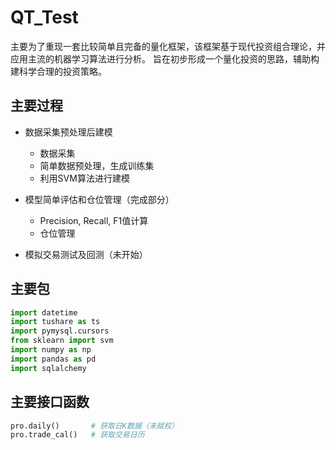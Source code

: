# QT_Test

主要为了重现一套比较简单且完备的量化框架，该框架基于现代投资组合理论，并应用主流的机器学习算法进行分析。 旨在初步形成一个量化投资的思路，辅助构建科学合理的投资策略。

## 主要过程

- 数据采集预处理后建模
  - 数据采集
  - 简单数据预处理，生成训练集
  - 利用SVM算法进行建模

- 模型简单评估和仓位管理（完成部分）
  - Precision, Recall, F1值计算
  -  仓位管理

- 模拟交易测试及回测（未开始）

## 主要包
```python
import datetime
import tushare as ts
import pymysql.cursors
from sklearn import svm
import numpy as np
import pandas as pd
import sqlalchemy
```

## 主要接口函数
```python
pro.daily()       # 获取日K数据（未赋权）
pro.trade_cal()   # 获取交易日历
```
